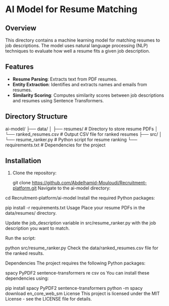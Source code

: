 # AI Model for Resume Matching

## Overview

This directory contains a machine learning model for matching resumes to job descriptions. The model uses natural language processing (NLP) techniques to evaluate how well a resume fits a given job description.

## Features

- **Resume Parsing**: Extracts text from PDF resumes.
- **Entity Extraction**: Identifies and extracts names and emails from resumes.
- **Similarity Scoring**: Computes similarity scores between job descriptions and resumes using Sentence Transformers.

## Directory Structure

ai-model/ ├── data/ │ ├── resumes/ # Directory to store resume PDFs │ └── ranked_resumes.csv # Output CSV file for ranked resumes ├── src/ │ └── resume_ranker.py # Python script for resume ranking └── requirements.txt # Dependencies for the project


## Installation

1. Clone the repository:

   git clone https://github.com/Abdelhamid-Mouloudi/Recruitment-platform.git
Navigate to the ai-model directory:


cd Recruitment-platform/ai-model
Install the required Python packages:

pip install -r requirements.txt
Usage
Place your resume PDFs in the data/resumes/ directory.

Update the job_description variable in src/resume_ranker.py with the job description you want to match.

Run the script:


python src/resume_ranker.py
Check the data/ranked_resumes.csv file for the ranked results.

Dependencies
The project requires the following Python packages:

spacy
PyPDF2
sentence-transformers
re
csv
os
You can install these dependencies using:


pip install spacy PyPDF2 sentence-transformers
python -m spacy download en_core_web_sm
License
This project is licensed under the MIT License - see the LICENSE file for details.
